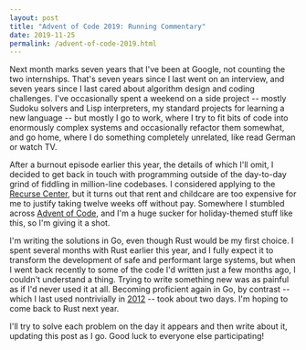 ```yaml
---
layout: post
title: "Advent of Code 2019: Running Commentary"
date: 2019-11-25
permalink: /advent-of-code-2019.html
---
```


Next month marks seven years that I've been at Google, not counting the two
internships. That's seven years since I last went on an interview, and seven
years since I last cared about algorithm design and coding challenges. I've
occasionally spent a weekend on a side project -- mostly Sudoku solvers and Lisp
interpreters, my standard projects for learning a new language -- but mostly I
go to work, where I try to fit bits of code into enormously complex systems and
occasionally refactor them somewhat, and go home, where I do something
completely unrelated, like read German or watch TV.

After a burnout episode earlier this year, the details of which I'll omit, I
decided to get back in touch with programming outside of the day-to-day grind of
fiddling in million-line codebases. I considered applying to the [Recurse
Center](https://www.recurse.com), but it turns out that rent and childcare are
too expensive for me to justify taking twelve weeks off without pay. Somewhere I
stumbled across [Advent of Code](https://adventofcode.com), and I'm a huge
sucker for holiday-themed stuff like this, so I'm giving it a shot.

I'm writing the solutions in Go, even though Rust would be my first choice. I
spent several months with Rust earlier this year, and I fully expect it to
transform the development of safe and performant large systems, but when I went
back recently to some of the code I'd written just a few months ago, I couldn't
understand a thing. Trying to write something new was as painful as if I'd never
used it at all. Becoming proficient again in Go, by contrast -- which I last
used nontrivially in [2012](https://github.com/dhconnelly/rtreego) -- took about
two days. I'm hoping to come back to Rust next year.

I'll try to solve each problem on the day it appears and then write about it,
updating this post as I go. Good luck to everyone else participating!
